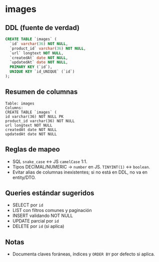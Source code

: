 # images

## DDL (fuente de verdad)

```sql
CREATE TABLE `images` (
  `id` varchar(36) NOT NULL,
  `product_id` varchar(36) NOT NULL,
  `url` longtext NOT NULL,
  `createdAt` date NOT NULL,
  `updatedAt` date NOT NULL,
  PRIMARY KEY (`id`),
  UNIQUE KEY `id_UNIQUE` (`id`)
);
```

## Resumen de columnas

```
Table: images
Columns:
CREATE TABLE `images` (
id varchar(36) NOT NULL PK
product_id varchar(36) NOT NULL
url longtext NOT NULL
createdAt date NOT NULL
updatedAt date NOT NULL
```

## Reglas de mapeo

- SQL `snake_case` ↔ JS `camelCase` 1:1.
- Tipos DECIMAL/NUMERIC → `number` en JS. `TINYINT(1)` ↔ `boolean`.
- Evitar alias de columnas inexistentes; si no está en DDL, no va en entity/DTO.

## Queries estándar sugeridos

- SELECT por `id`
- LIST con filtros comunes y paginación
- INSERT validando NOT NULL
- UPDATE parcial por `id`
- DELETE por `id` (si aplica)

## Notas

- Documenta claves foráneas, índices y `ORDER BY` por defecto si aplica.
